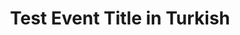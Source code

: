 ---
type: phd-thesis-defense
title: Test Event Title in Turkish
name: 
datetime: 2025-12-12T09:00:00
duration: 1h
location: ABD
---